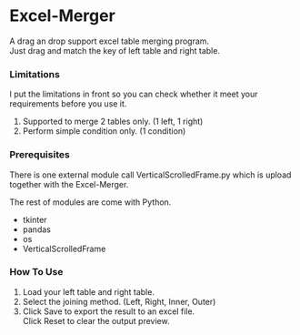 # Excel-Merger
A drag an drop support excel table merging program.<br/>
Just drag and match the key of left table and right table.<br/>

### Limitations
I put the limitations in front so you can check whether it meet your requirements before you use it.

1. Supported to merge 2 tables only. (1 left, 1 right)
2. Perform simple condition only. (1 condition)

### Prerequisites
There is one external module call VerticalScrolledFrame.py which is upload together with the Excel-Merger.

The rest of modules are come with Python.
- tkinter
- pandas
- os
- VerticalScrolledFrame

### How To Use
1. Load your left table and right table.
2. Select the joining method. (Left, Right, Inner, Outer)
3. Click Save to export the result to an excel file.<br/>Click Reset to clear the output preview.
